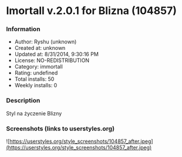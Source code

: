 # Imortall v.2.0.1 for Blizna (104857)

### Information
- Author: Ryshu (unknown)
- Created at: unknown
- Updated at: 8/31/2014, 9:30:16 PM
- License: NO-REDISTRIBUTION
- Category: immortall
- Rating: undefined
- Total installs: 50
- Weekly installs: 0


### Description
Styl na życzenie Blizny


### Screenshots (links to userstyles.org)
![https://userstyles.org/style_screenshots/104857_after.jpeg](https://userstyles.org/style_screenshots/104857_after.jpeg)


